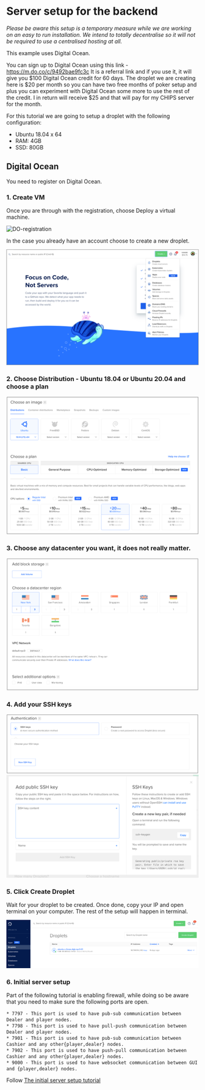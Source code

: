 # Server setup for the backend


_Please be aware this setup is a temporary measure while we are working on an easy to run installation. We intend to totally decentralise so it will not be required to use a centralised hosting at all._

This example uses Digital Ocean. 

You can sign up to Digital Ocean using this link - https://m.do.co/c/9492bae9fc3c It is a referral link and if you use it, it will give you $100 Digital Ocean credit for 60 days. The droplet we are creating here is $20 per month so you can have two free months of poker setup and plus you can experiment with Digital Ocean some more to use the rest of the credit. I in return will receive $25 and that will pay for my CHIPS server for the month.

For this tutorial we are going to setup a droplet with the following configuration:

- Ubuntu 18.04 x 64
- RAM: 4GB
- SSD: 80GB



## Digital Ocean
You need to register on Digital Ocean.

### 1. Create VM

Once you are through with the registration, choose Deploy a virtual machine. 

![DO-registration](https://user-images.githubusercontent.com/2395326/120421661-47fb5b80-c399-11eb-9ce6-29b4f6833497.png)


In the case you already have an account choose to create a new droplet.

![Create a droplet](./images/do-create-droplet.png)

### 2. Choose Distribution - Ubuntu 18.04 or Ubuntu 20.04 and choose a plan

![Choose distribution](./images/do-distribution.png)


### 3. Choose any datacenter you want, it does not really matter.

![Choose datacenter](./images/do-datacenter.png)


### 4. Add your SSH keys

![New SSH](./images/do-ssh-key.png)
![Enter SSH](./images/do-add-ssh.png)

### 5. Click Create Droplet
Wait for your droplet to be created. Once done, copy your IP and open terminal on your computer. The rest of the setup will happen in terminal.

![Copy IP](./images/do-copy-ip.png)

### 6. Initial server setup

Part of the following tutorial is enabling firewall, while doing so be aware that you need to make sure the following ports are open.

```
* 7797 - This port is used to have pub-sub communication between Dealer and player nodes.
* 7798 - This port is used to have pull-push communication between Dealer and player nodes.
* 7901 - This port is used to have pub-sub communication between Cashier and any other{player,dealer} nodes.
* 7902 - This port is used to have push-pull communication between Cashier and any other{player,dealer} nodes.
* 9000 - This port is used to have websocket communication between GUI and {player,dealer} nodes.
```


Follow [The initial server setup tutorial](https://www.digitalocean.com/community/tutorials/initial-server-setup-with-ubuntu-18-04)
